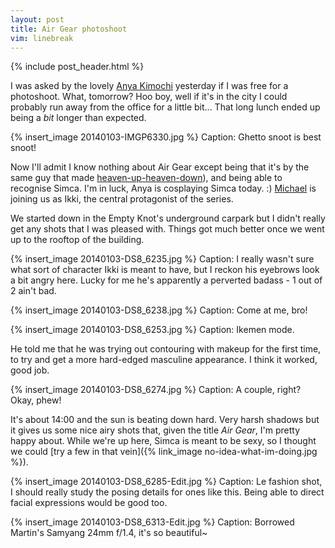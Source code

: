 ```yaml
---
layout: post
title: Air Gear photoshoot
vim: linebreak
---
```


{% include post_header.html %}

I was asked by the lovely [Anya Kimochi](https://www.facebook.com/AnyaKimochi) yesterday if I was free for a photoshoot. What, tomorrow? Hoo boy, well if it's in the city I could probably run away from the office for a little bit... That long lunch ended up being a *bit* longer than expected.

{% insert_image 20140103-IMGP6330.jpg %}
Caption: Ghetto snoot is best snoot!

Now I'll admit I know nothing about Air Gear except being that it's by the same guy that made [heaven-up-heaven-down](http://en.wikipedia.org/wiki/Tenjho_Tenge)), and being able to recognise Simca. I'm in luck, Anya is cosplaying Simca today. :) [Michael](https://www.facebook.com/myuki3) is joining us as Ikki, the central protagonist of the series.

We started down in the Empty Knot's underground carpark but I didn't really get any shots that I was pleased with. Things got much better once we went up to the rooftop of the building.

{% insert_image 20140103-DS8_6235.jpg %}
Caption: I really wasn't sure what sort of character Ikki is meant to have, but I reckon his eyebrows look a bit angry here. Lucky for me he's apparently a perverted badass - 1 out of 2 ain't bad.

{% insert_image 20140103-DS8_6238.jpg %}
Caption: Come at me, bro!

{% insert_image 20140103-DS8_6253.jpg %}
Caption: Ikemen mode.

He told me that he was trying out contouring with makeup for the first time, to try and get a more hard-edged masculine appearance. I think it worked, good job.

{% insert_image 20140103-DS8_6274.jpg %}
Caption: A couple, right? Okay, phew!

It's about 14:00 and the sun is beating down hard. Very harsh shadows but it gives us some nice airy shots that, given the title *Air Gear*, I'm pretty happy about. While we're up here, Simca is meant to be sexy, so I thought we could [try a few in that vein]({% link_image no-idea-what-im-doing.jpg %}).

{% insert_image 20140103-DS8_6285-Edit.jpg %}
Caption: Le fashion shot, I should really study the posing details for ones like this. Being able to direct facial expressions would be good too.

{% insert_image 20140103-DS8_6313-Edit.jpg %}
Caption: Borrowed Martin's Samyang 24mm f/1.4, it's so beautiful~
